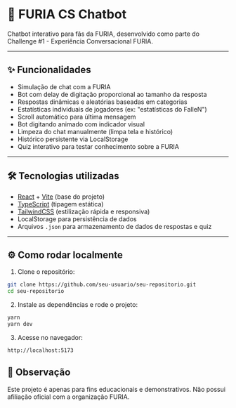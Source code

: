# 🐾 FURIA CS Chatbot

Chatbot interativo para fãs da FURIA, desenvolvido como parte do Challenge #1 - Experiência Conversacional FURIA.

---

## ✨ Funcionalidades

- Simulação de chat com a FURIA
- Bot com delay de digitação proporcional ao tamanho da resposta
- Respostas dinâmicas e aleatórias baseadas em categorias
- Estatísticas individuais de jogadores (ex: "estatísticas do FalleN")
- Scroll automático para última mensagem
- Bot digitando animado com indicador visual
- Limpeza do chat manualmente (limpa tela e histórico)
- Histórico persistente via LocalStorage
- Quiz interativo para testar conhecimento sobre a FURIA 

---

## 🛠️ Tecnologias utilizadas

- [React](https://reactjs.org/) + [Vite](https://vitejs.dev/) (base do projeto)
- [TypeScript](https://www.typescriptlang.org/) (tipagem estática)
- [TailwindCSS](https://tailwindcss.com/) (estilização rápida e responsiva)
- LocalStorage para persistência de dados
- Arquivos `.json` para armazenamento de dados de respostas e quiz

---

## ⚙️ Como rodar localmente

1. Clone o repositório:

```bash
git clone https://github.com/seu-usuario/seu-repositorio.git
cd seu-repositorio
```

2. Instale as dependências e rode o projeto:

```bash
yarn
yarn dev
```

3. Acesse no navegador:

```bash
http://localhost:5173
``` 

## 📢 Observação
Este projeto é apenas para fins educacionais e demonstrativos. Não possui afiliação oficial com a organização FURIA.
